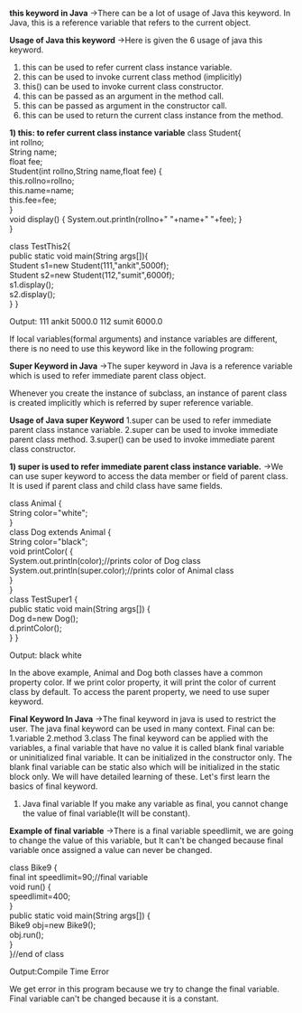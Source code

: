 **this keyword in Java**
->There can be a lot of usage of Java this keyword. In Java, this is a reference variable that refers to the current object.

**Usage of Java this keyword**
->Here is given the 6 usage of java this keyword.

1. this can be used to refer current class instance variable.
2. this can be used to invoke current class method (implicitly)
3. this() can be used to invoke current class constructor.
4. this can be passed as an argument in the method call.
5. this can be passed as argument in the constructor call.
6. this can be used to return the current class instance from the method.

**1) this: to refer current class instance variable**
class Student{  
  int rollno;  
  String name;  
  float fee;  
  Student(int rollno,String name,float fee)
  {  
    this.rollno=rollno;  
    this.name=name;  
    this.fee=fee;  
  }  
  void display()
  {
    System.out.println(rollno+" "+name+" "+fee);
  }  
}  
  
class TestThis2{  
  public static void main(String args[]){  
    Student s1=new Student(111,"ankit",5000f);  
    Student s2=new Student(112,"sumit",6000f);  
    s1.display();  
    s2.display();  
  }
}  

Output:
111 ankit 5000.0
112 sumit 6000.0

If local variables(formal arguments) and instance variables are different, there is no need to use this keyword like in the following program:



**Super Keyword in Java**
->The super keyword in Java is a reference variable which is used to refer immediate parent class object.

Whenever you create the instance of subclass, an instance of parent class is created implicitly which is referred by super reference variable.

**Usage of Java super Keyword**
1.super can be used to refer immediate parent class instance variable.
2.super can be used to invoke immediate parent class method.
3.super() can be used to invoke immediate parent class constructor.

**1) super is used to refer immediate parent class instance variable.**
->We can use super keyword to access the data member or field of parent class. It is used if parent class and child class have same fields.

class Animal
{  
  String color="white";  
}  
class Dog extends Animal
{  
  String color="black";  
  void printColor(
  {  
    System.out.println(color);//prints color of Dog class  
    System.out.println(super.color);//prints color of Animal class  
  }  
}  
class TestSuper1
{  
  public static void main(String args[])
  {  
    Dog d=new Dog();  
    d.printColor();  
  }
}  

Output:
black
white

In the above example, Animal and Dog both classes have a common property color. If we print color property, it will print the color of current class by default. To access the parent property, we need to use super keyword.

**Final Keyword In Java**
->The final keyword in java is used to restrict the user. The java final keyword can be used in many context.
Final can be:
1.variable
2.method
3.class
The final keyword can be applied with the variables, a final variable that have no value it is called blank final variable or uninitialized final variable. It can be initialized in the constructor only. The blank final variable can be static also which will be initialized in the static block only. We will have detailed learning of these. Let's first learn the basics of final keyword.

1) Java final variable
If you make any variable as final, you cannot change the value of final variable(It will be constant).

**Example of final variable**
->There is a final variable speedlimit, we are going to change the value of this variable, but It can't be changed because final variable once assigned a value can never be changed.


class Bike9
{  
   final int speedlimit=90;//final variable  
   void run()
   {  
     speedlimit=400;  
   }  
   public static void main(String args[])
   {  
     Bike9 obj=new  Bike9();  
     obj.run();  
   }  
}//end of class  

Output:Compile Time Error

We get error in this program because we try to change the final variable. Final variable can't be changed because it is a constant.
